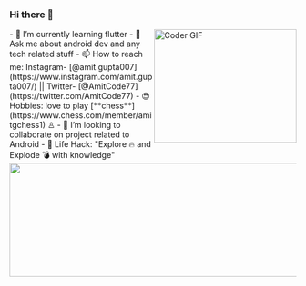 

### Hi there  👋

  <img src="https://media.giphy.com/media/M9kgjEsLG6LMbYC9dl/giphy.gif" alt="Coder GIF" width="250" height="200" align= "right">
-   🌱  I’m currently learning flutter
-   💬  Ask me about android dev and any tech related stuff
-   📫  How to reach me: Instagram- [@amit.gupta007](https://www.instagram.com/amit.gupta007/) ||  Twitter- [@AmitCode77](https://twitter.com/AmitCode77) 
-   😍  Hobbies: love to play [**chess**](https://www.chess.com/member/amitgchess1) ♙
-   👯 I’m looking to collaborate on project related to Android 
-   🎯 Life Hack: "Explore 🔥 and Explode 💣 with knowledge"

<img src="https://github-readme-stats.vercel.app/api?username=amitcode77&&show_icons=true&title_color=ffffff&icon_color=bb2acf&text_color=daf7dc&bg_color=151515&count_private=true&theme=highcontrast" height="200" width="1000">
